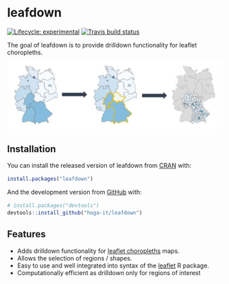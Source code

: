 
<!-- README.md is generated from README.Rmd. Please edit that file -->

# leafdown

<!-- badges: start -->

[![Lifecycle:
experimental](https://img.shields.io/badge/lifecycle-experimental-orange.svg)](https://www.tidyverse.org/lifecycle/#experimental)
[![Travis build
status](https://travis-ci.com/hoga-it/leafdown.svg?branch=master)](https://travis-ci.com/hoga-it/leafdown)
<!-- badges: end -->

The goal of leafdown is to provide drilldown functionality for leaflet
choropleths.

<img src='man/figures/select_drilldown.PNG'/>

## Installation

You can install the released version of leafdown from
[CRAN](https://CRAN.R-project.org) with:

``` r
install.packages("leafdown")
```

And the development version from [GitHub](https://github.com/) with:

``` r
# install.packages("devtools")
devtools::install_github("hoga-it/leafdown")
```

## Features

  - Adds drilldown functionality for [leaflet
    choropleths](https://rstudio.github.io/leaflet/choropleths.html)
    maps.
  - Allows the selection of regions / shapes.
  - Easy to use and well integrated into syntax of the
    [leaflet](https://rstudio.github.io/leaflet/) R package.
  - Computationally efficient as drilldown only for regions of interest
